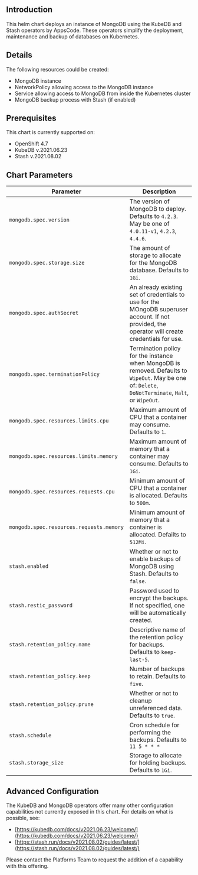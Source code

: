 ## Introduction

This helm chart deploys an instance of MongoDB using the KubeDB and Stash operators by AppsCode. These operators simplify the deployment, maintenance and backup of databases on Kubernetes.

## Details

The following resources could be created:

* MongoDB instance
* NetworkPolicy allowing access to the MongoDB instance
* Service allowing access to MongoDB from inside the Kubernetes cluster
* MongoDB backup process with Stash (if enabled)

## Prerequisites

This chart is currently supported on:

* OpenShift 4.7
* KubeDB v.2021.06.23
* Stash v.2021.08.02

## Chart Parameters

| Parameter | Description |
| --------- | ----------- |
| `mongodb.spec.version` | The version of MongoDB to deploy. Defaults to `4.2.3`. May be one of `4.0.11-v1`, `4.2.3`, `4.4.6`. |
| `mongodb.spec.storage.size` | The amount of storage to allocate for the MongoDB database. Defaults to `1Gi`. |
| `mongodb.spec.authSecret` | An already existing set of credentials to use for the MOngoDB superuser account. If not provided, the operator will create credentials for use. |
| `mongodb.spec.terminationPolicy` | Termination policy for the instance when MongoDB is removed. Defaults to `WipeOut`. May be one of: `Delete`, `DoNotTerminate`, `Halt`, or `WipeOut`. |
| `mongodb.spec.resources.limits.cpu` | Maximum amount of CPU that a container may consume. Defaults to `1`. |
| `mongodb.spec.resources.limits.memory` | Maximum amount of memory that a container may consume. Defaults to `1Gi`. |
| `mongodb.spec.resources.requests.cpu` | Minimum amount of CPU that a container is allocated. Defaults to `500m`. |
| `mongodb.spec.resources.requests.memory` | Minimum amount of memory that a container is allocated. Defailts to `512Mi`. |
| `stash.enabled` | Whether or not to enable backups of MongoDB using Stash. Defaults to `false`. |
| `stash.restic_password` | Password used to encrypt the backups. If not specified, one will be automatically created. |
| `stash.retention_policy.name` | Descriptive name of the retention policy for backups. Defaults to `keep-last-5`. |
| `stash.retention_policy.keep` | Number of backups to retain. Defaults to `five`. |
| `stash.retention_policy.prune` | Whether or not to cleanup unreferenced data. Defaults to `true`. |
| `stash.schedule` | Cron schedule for performing the backups. Defaults to `11 5 * * *` |
| `stash.storage_size` | Storage to allocate for holding backups. Defaults to `1Gi`.

## Advanced Configuration

The KubeDB and MongoDB operators offer many other configuration capabilities
not currently exposed in this chart. For details on what is possible, see:


* [https://kubedb.com/docs/v2021.06.23/welcome/](https://kubedb.com/docs/v2021.06.23/welcome/}
* [https://stash.run/docs/v2021.08.02/guides/latest/](https://stash.run/docs/v2021.08.02/guides/latest/)

Please contact the Platforms Team to request the addition of a capability
with this offering.
